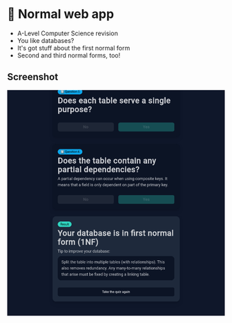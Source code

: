 # 🍱 Normal web app

- A-Level Computer Science revision
- You like databases?
- It's got stuff about the first normal form
- Second and third normal forms, too!

## Screenshot

![Screenshot of the "Your database is in first normal form (1NF)" result](assets/screenshot.png)

